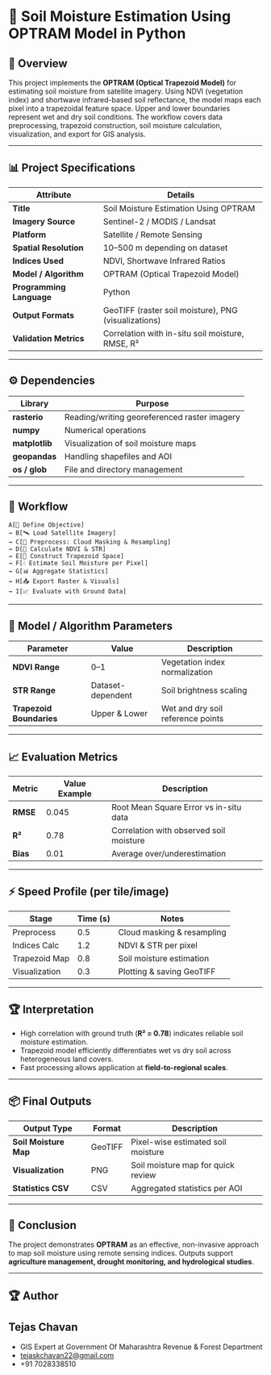 # 🌾 Soil Moisture Estimation Using OPTRAM Model in Python

## 📄 Overview

This project implements the **OPTRAM (Optical Trapezoid Model)** for estimating soil moisture from satellite imagery. Using NDVI (vegetation index) and shortwave infrared-based soil reflectance, the model maps each pixel into a trapezoidal feature space. Upper and lower boundaries represent wet and dry soil conditions. The workflow covers data preprocessing, trapezoid construction, soil moisture calculation, visualization, and export for GIS analysis.

---

## 📊 Project Specifications

| Attribute                | Details                                              |
| ------------------------ | ---------------------------------------------------- |
| **Title**                | Soil Moisture Estimation Using OPTRAM                |
| **Imagery Source**       | Sentinel-2 / MODIS / Landsat                         |
| **Platform**             | Satellite / Remote Sensing                           |
| **Spatial Resolution**   | 10–500 m depending on dataset                        |
| **Indices Used**         | NDVI, Shortwave Infrared Ratios                      |
| **Model / Algorithm**    | OPTRAM (Optical Trapezoid Model)                     |
| **Programming Language** | Python                                               |
| **Output Formats**       | GeoTIFF (raster soil moisture), PNG (visualizations) |
| **Validation Metrics**   | Correlation with in-situ soil moisture, RMSE, R²     |

---

## ⚙️ Dependencies

| Library        | Purpose                                      |
| -------------- | -------------------------------------------- |
| **rasterio**   | Reading/writing georeferenced raster imagery |
| **numpy**      | Numerical operations                         |
| **matplotlib** | Visualization of soil moisture maps          |
| **geopandas**  | Handling shapefiles and AOI                  |
| **os / glob**  | File and directory management                |

---

## 🚀 Workflow

```text
A[🎯 Define Objective] 
→ B[🛰️ Load Satellite Imagery] 
→ C[🧹 Preprocess: Cloud Masking & Resampling] 
→ D[📐 Calculate NDVI & STR] 
→ E[🔺 Construct Trapezoid Space] 
→ F[💧 Estimate Soil Moisture per Pixel] 
→ G[📊 Aggregate Statistics] 
→ H[📤 Export Raster & Visuals] 
→ I[📈 Evaluate with Ground Data]
```

---

## 📌 Model / Algorithm Parameters

| Parameter                | Value             | Description                       |
| ------------------------ | ----------------- | --------------------------------- |
| **NDVI Range**           | 0–1               | Vegetation index normalization    |
| **STR Range**            | Dataset-dependent | Soil brightness scaling           |
| **Trapezoid Boundaries** | Upper & Lower     | Wet and dry soil reference points |

---

## 📈 Evaluation Metrics

| Metric   | Value Example | Description                             |
| -------- | ------------- | --------------------------------------- |
| **RMSE** | 0.045         | Root Mean Square Error vs in-situ data  |
| **R²**   | 0.78          | Correlation with observed soil moisture |
| **Bias** | 0.01          | Average over/underestimation            |

---

## ⚡ Speed Profile (per tile/image)

| Stage         | Time (s) | Notes                      |
| ------------- | -------- | -------------------------- |
| Preprocess    | 0.5      | Cloud masking & resampling |
| Indices Calc  | 1.2      | NDVI & STR per pixel       |
| Trapezoid Map | 0.8      | Soil moisture estimation   |
| Visualization | 0.3      | Plotting & saving GeoTIFF  |

---

## 🏆 Interpretation

* High correlation with ground truth (**R² = 0.78**) indicates reliable soil moisture estimation.
* Trapezoid model efficiently differentiates wet vs dry soil across heterogeneous land covers.
* Fast processing allows application at **field-to-regional scales**.

---

## 📦 Final Outputs

| Output Type           | Format  | Description                        |
| --------------------- | ------- | ---------------------------------- |
| **Soil Moisture Map** | GeoTIFF | Pixel-wise estimated soil moisture |
| **Visualization**     | PNG     | Soil moisture map for quick review |
| **Statistics CSV**    | CSV     | Aggregated statistics per AOI      |

---

## 📌 Conclusion

The project demonstrates **OPTRAM** as an effective, non-invasive approach to map soil moisture using remote sensing indices. Outputs support **agriculture management, drought monitoring, and hydrological studies**.

---
## 🏆 Author

## Tejas Chavan  
* GIS Expert at Government Of Maharashtra Revenue & Forest Department  
* tejaskchavan22@gmail.com  
* +91 7028338510  
